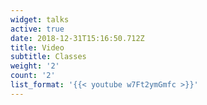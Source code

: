 ```yaml
---
widget: talks
active: true
date: 2018-12-31T15:16:50.712Z
title: Video
subtitle: Classes
weight: '2'
count: '2'
list_format: '{{< youtube w7Ft2ymGmfc >}}'
---
```


